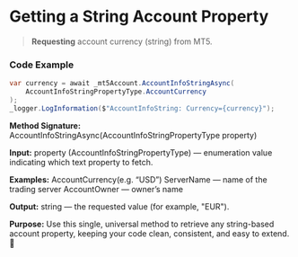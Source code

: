 # Getting a String Account Property

> **Requesting** account currency (string) from MT5.

### Code Example

```csharp
var currency = await _mt5Account.AccountInfoStringAsync(
    AccountInfoStringPropertyType.AccountCurrency
);
_logger.LogInformation($"AccountInfoString: Currency={currency}");
```
**Method Signature:** AccountInfoStringAsync(AccountInfoStringPropertyType property)

**Input:** property (AccountInfoStringPropertyType) — enumeration value indicating which text property to fetch.

**Examples:**
AccountCurrency(e.g. “USD”)
ServerName — name of the trading server
AccountOwner — owner’s name

**Output:** string — the requested value (for example, "EUR").

**Purpose:** Use this single, universal method to retrieve any string-based account property, keeping your code clean, consistent, and easy to extend. 🚀

